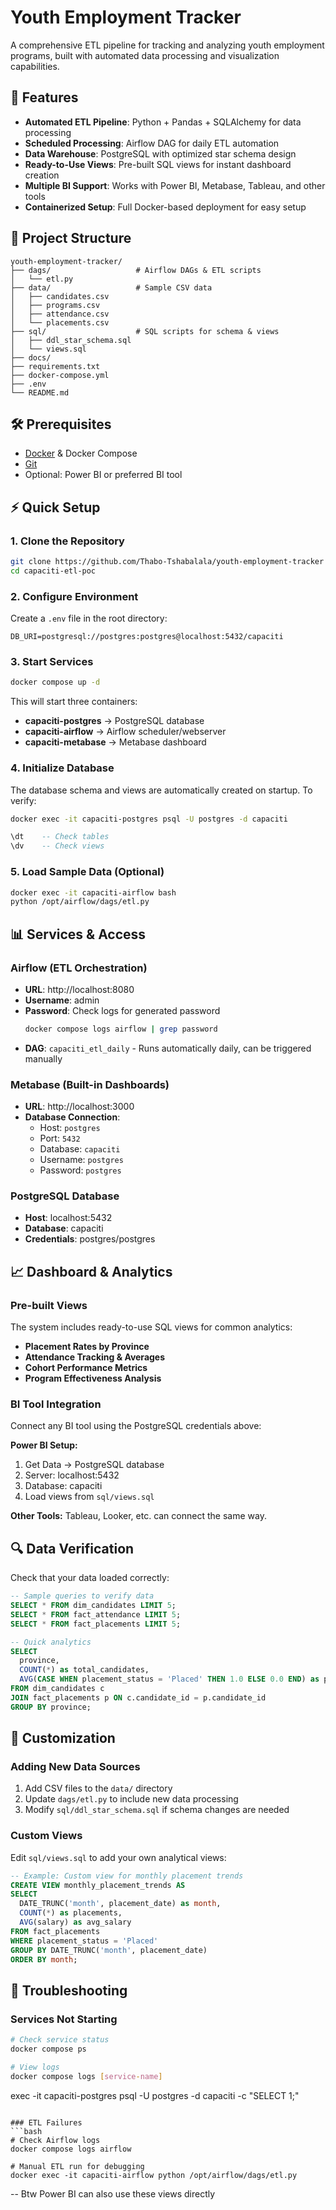 # Youth Employment Tracker

A comprehensive ETL pipeline for tracking and analyzing youth employment programs, built with automated data processing and visualization capabilities.

## 🚀 Features

- **Automated ETL Pipeline**: Python + Pandas + SQLAlchemy for data processing
- **Scheduled Processing**: Airflow DAG for daily ETL automation
- **Data Warehouse**: PostgreSQL with optimized star schema design
- **Ready-to-Use Views**: Pre-built SQL views for instant dashboard creation
- **Multiple BI Support**: Works with Power BI, Metabase, Tableau, and other tools
- **Containerized Setup**: Full Docker-based deployment for easy setup

## 📁 Project Structure

```
youth-employment-tracker/
├── dags/                   # Airflow DAGs & ETL scripts
│   └── etl.py
├── data/                   # Sample CSV data
│   ├── candidates.csv
│   ├── programs.csv
│   ├── attendance.csv
│   └── placements.csv
├── sql/                    # SQL scripts for schema & views
│   ├── ddl_star_schema.sql
│   └── views.sql
├── docs/
├── requirements.txt
├── docker-compose.yml
├── .env
└── README.md
```

## 🛠️ Prerequisites

- [Docker](https://docs.docker.com/get-docker/) & Docker Compose
- [Git](https://git-scm.com/downloads)
- Optional: Power BI or preferred BI tool

## ⚡ Quick Setup

### 1. Clone the Repository
```bash
git clone https://github.com/Thabo-Tshabalala/youth-employment-tracker
cd capaciti-etl-poc
```

### 2. Configure Environment
Create a `.env` file in the root directory:
```env
DB_URI=postgresql://postgres:postgres@localhost:5432/capaciti
```

### 3. Start Services
```bash
docker compose up -d
```

This will start three containers:
- **capaciti-postgres** → PostgreSQL database
- **capaciti-airflow** → Airflow scheduler/webserver
- **capaciti-metabase** → Metabase dashboard

### 4. Initialize Database
The database schema and views are automatically created on startup. To verify:

```bash
docker exec -it capaciti-postgres psql -U postgres -d capaciti
```

```sql
\dt    -- Check tables
\dv    -- Check views
```

### 5. Load Sample Data (Optional)
```bash
docker exec -it capaciti-airflow bash
python /opt/airflow/dags/etl.py
```

## 📊 Services & Access

### Airflow (ETL Orchestration)
- **URL**: http://localhost:8080
- **Username**: admin  
- **Password**: Check logs for generated password
  ```bash
  docker compose logs airflow | grep password
  ```
- **DAG**: `capaciti_etl_daily` - Runs automatically daily, can be triggered manually

### Metabase (Built-in Dashboards)
- **URL**: http://localhost:3000
- **Database Connection**:
  - Host: `postgres`
  - Port: `5432`
  - Database: `capaciti`
  - Username: `postgres`
  - Password: `postgres`

### PostgreSQL Database
- **Host**: localhost:5432
- **Database**: capaciti
- **Credentials**: postgres/postgres

## 📈 Dashboard & Analytics

### Pre-built Views
The system includes ready-to-use SQL views for common analytics:

- **Placement Rates by Province**
- **Attendance Tracking & Averages**  
- **Cohort Performance Metrics**
- **Program Effectiveness Analysis**

### BI Tool Integration
Connect any BI tool using the PostgreSQL credentials above:

**Power BI Setup:**
1. Get Data → PostgreSQL database
2. Server: localhost:5432
3. Database: capaciti
4. Load views from `sql/views.sql`

**Other Tools:** Tableau, Looker, etc. can connect the same way.

## 🔍 Data Verification

Check that your data loaded correctly:

```sql
-- Sample queries to verify data
SELECT * FROM dim_candidates LIMIT 5;
SELECT * FROM fact_attendance LIMIT 5;
SELECT * FROM fact_placements LIMIT 5;

-- Quick analytics
SELECT 
  province,
  COUNT(*) as total_candidates,
  AVG(CASE WHEN placement_status = 'Placed' THEN 1.0 ELSE 0.0 END) as placement_rate
FROM dim_candidates c
JOIN fact_placements p ON c.candidate_id = p.candidate_id
GROUP BY province;
```

## 🔧 Customization

### Adding New Data Sources
1. Add CSV files to the `data/` directory
2. Update `dags/etl.py` to include new data processing
3. Modify `sql/ddl_star_schema.sql` if schema changes are needed

### Custom Views
Edit `sql/views.sql` to add your own analytical views:

```sql
-- Example: Custom view for monthly placement trends
CREATE VIEW monthly_placement_trends AS
SELECT 
  DATE_TRUNC('month', placement_date) as month,
  COUNT(*) as placements,
  AVG(salary) as avg_salary
FROM fact_placements
WHERE placement_status = 'Placed'
GROUP BY DATE_TRUNC('month', placement_date)
ORDER BY month;
```

## 🚨 Troubleshooting

### Services Not Starting
```bash
# Check service status
docker compose ps

# View logs
docker compose logs [service-name]
```

exec -it capaciti-postgres psql -U postgres -d capaciti -c "SELECT 1;"
```

### ETL Failures
```bash
# Check Airflow logs
docker compose logs airflow

# Manual ETL run for debugging
docker exec -it capaciti-airflow python /opt/airflow/dags/etl.py
```

-- Btw Power BI can also use these views directly

